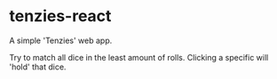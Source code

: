 # tenzies-react

A simple 'Tenzies' web app.

Try to match all dice in the least amount of rolls. Clicking a specific will 'hold' that dice.
